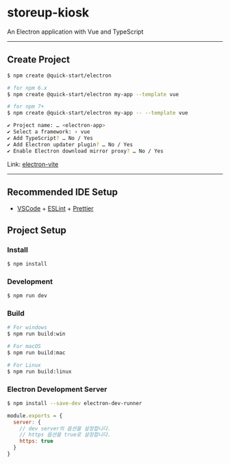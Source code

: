 # storeup-kiosk

An Electron application with Vue and TypeScript

---

## Create Project

```bash
$ npm create @quick-start/electron
```

```bash
# for npm 6.x
$ npm create @quick-start/electron my-app --template vue
```

```bash
# for npm 7+
$ npm create @quick-start/electron my-app -- --template vue
```

```bash
✔ Project name: … <electron-app>
✔ Select a framework: › vue
✔ Add TypeScript? … No / Yes
✔ Add Electron updater plugin? … No / Yes
✔ Enable Electron download mirror proxy? … No / Yes
```

Link: [electron-vite][electron-vite-link]

[electron-vite-link]: https://evite.netlify.app/guide/#scaffolding-your-first-electron-vite-project 'Go electron-vite'

---

## Recommended IDE Setup

- [VSCode](https://code.visualstudio.com/) + [ESLint](https://marketplace.visualstudio.com/items?itemName=dbaeumer.vscode-eslint) + [Prettier](https://marketplace.visualstudio.com/items?itemName=esbenp.prettier-vscode)

## Project Setup

### Install

```bash
$ npm install
```

### Development

```bash
$ npm run dev
```

### Build

```bash
# For windows
$ npm run build:win

# For macOS
$ npm run build:mac

# For Linux
$ npm run build:linux
```

### Electron Development Server

```bash
$ npm install --save-dev electron-dev-runner
```

```javascript
module.exports = {
  server: {
    // dev server의 옵션을 설정합니다.
    // https 옵션을 true로 설정합니다.
    https: true
  }
}
```

